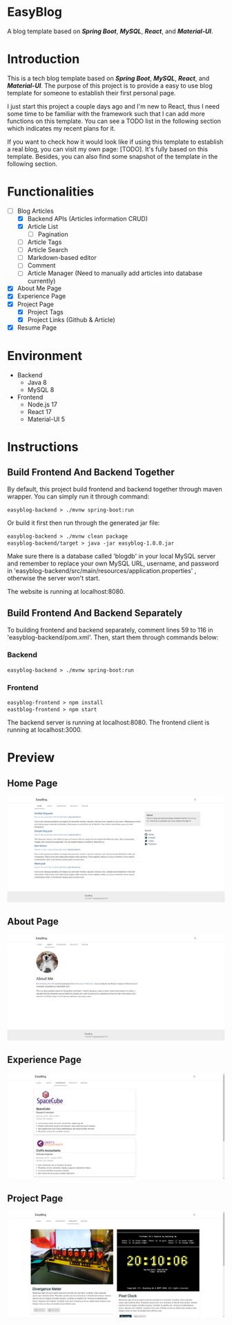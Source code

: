 # EasyBlog
A blog template based on ***Spring Boot***, ***MySQL***, ***React***, and ***Material-UI***.

# Introduction
This is a tech blog template based on ***Spring Boot***, ***MySQL***, ***React***, and ***Material-UI***. The purpose of this project is to 
provide a easy to use blog template for someone to establish their first personal page.

I just start this project a couple days ago and I'm new to React, thus I need some time to be familiar with the framework such that 
I can add more functions on this template. You can see a TODO list in the following section which indicates my recent plans for it.

If you want to check how it would look like if using this template to establish a real blog, you can visit my own page: [TODO]. It's fully based 
on this template. Besides, you can also find some snapshot of the template in the following section.

# Functionalities
- [ ] Blog Articles
    - [x] Backend APIs (Articles information CRUD)
    - [x] Article List
      - [ ] Pagination
    - [ ] Article Tags
    - [ ] Article Search
    - [ ] Markdown-based editor
    - [ ] Comment
    - [ ] Article Manager (Need to manually add articles into database currently)
- [x] About Me Page
- [x] Experience Page
- [x] Project Page
  - [x] Project Tags
  - [x] Project Links (Github & Article)
- [x] Resume Page 

# Environment
- Backend
  - Java 8
  - MySQL 8
- Frontend
  - Node.js 17
  - React 17
  - Material-UI 5

# Instructions

## Build Frontend And Backend Together

By default, this project build frontend and backend together through maven wrapper. You can simply run 
it through command:

    easyblog-backend > ./mvnw spring-boot:run

Or build it first then run through the generated jar file:

    easyblog-backend > ./mvnw clean package
    easyblog-backend/target > java -jar easyblog-1.0.0.jar

Make sure there is a database called 'blogdb' in your local MySQL server and 
remember to replace your own MySQL URL, username, and password in 'easyblog-backend/src/main/resources/application.properties'
, otherwise the server won't start.

The website is running at localhost:8080.

## Build Frontend And Backend Separately

To building frontend and backend separately, comment lines 59 to 116 in 'easyblog-backend/pom.xml'. Then, start them through 
commands below:

### Backend
    easyblog-backend > ./mvnw spring-boot:run

### Frontend
    easyblog-frontend > npm install
    eastblog-frontend > npm start

The backend server is running at localhost:8080. The frontend client is running at localhost:3000.

# Preview
## Home Page
![Home](./snapshots/home.png)
## About Page
![about](./snapshots/about.png)
## Experience Page
![experience](./snapshots/experience.png)
## Project Page
![project](./snapshots/project.png)